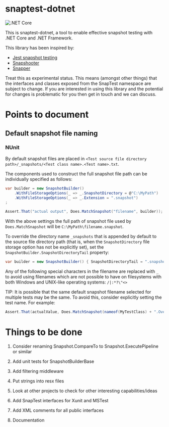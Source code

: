 # snaptest-dotnet

![.NET Core](https://github.com/chrisg2/snaptest-dotnet/workflows/.NET%20Core/badge.svg)

This is snaptest-dotnet, a tool to enable effective snapshot testing with .NET Core and .NET Framework.

This library has been inspired by:
- [Jest snapshot testing](https://jestjs.io/docs/en/snapshot-testing)
- [Snapshooter](https://github.com/SwissLife-OSS/snapshooter)
- [Snapper](https://theramis.github.io/Snapper/)

Treat this as experimental status. This means (amongst other things) that the interfaces and classes exposed from the SnapTest namespace are subject to change. If you are interested in using this library and the potential for changes is problematic for you then get in touch and we can discuss.

# Points to document

## Default snapshot file naming

### NUnit

By default snapshot files are placed in `<Test source file directory path>/_snapshots/<Test class name>.<Test name>.txt`.

The components used to construct the full snapshot file path can be individually specified as follows:

```C#
var builder = new SnapshotBuilder()
    .WithFileStorageOptions(_ => _.SnapshotDirectory = @"C:\MyPath")
    .WithFileStorageOptions(_ => _.Extension = ".snapshot")
;

Assert.That("actual output", Does.MatchSnapshot("filename", builder));
```

With the above settings the full path of snapshot file used by `Does.MatchSnapshot` will be `C:\MyPath\filename.snapshot`.

To override the directory name `_snapshots` that is appended by default to the source file directory path (that is, when the `SnapshotDirectory` file storage option has not be explicitly set), set the `SnapshotBuilder.SnapshotDirectoryTail` property:
```C#
var builder = new SnapshotBuilder() { SnapshotDirectoryTail = ".snapshots" };
```

Any of the following special characters in the filename are replaced with `_` to avoid using filenames which are not possible to have on filesystems with both Windows and UNIX-like operating systems: `/|:*?\"<>`

TIP: It is possible that the same default snapshot filename selected for multiple tests may be the same. To avoid this, consider explicitly setting the test name. For example:

```C#
Assert.That(actualValue, Does.MatchSnapshot(nameof(MyTestClass) + ".Overridden_test_name_that_is_unique"));
```

# Things to be done

1. Consider renaming Snapshot.CompareTo to Snapshot.ExecutePipeline or similar

1. Add unit tests for SnapshotBuilderBase

1. Add filtering middleware

1. Put strings into resx files

1. Look at other projects to check for other interesting capabilities/ideas

1. Add SnapTest interfaces for Xunit and MSTest

1. Add XML comments for all public interfaces

1. Documentation
